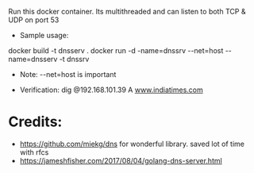 Run this docker container.
Its multithreaded and can listen to both TCP & UDP on port 53

* Sample usage:

docker build -t dnsserv .
docker run -d -name=dnssrv --net=host --name=dnsserv -t dnssrv


* Note:
--net=host is important


* Verification:
dig @192.168.101.39 A www.indiatimes.com

Credits:
========
- https://github.com/miekg/dns for wonderful library. saved lot of time with rfcs
- https://jameshfisher.com/2017/08/04/golang-dns-server.html

